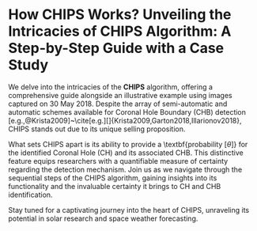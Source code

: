 <!-- 
Author(s): Shibaji Chakraborty

Disclaimer:
pyCHIPS is under the MIT license found in the root directory LICENSE.md 
Everyone is permitted to copy and distribute verbatim copies of this license 
document.

This version of the MIT Public License incorporates the terms
and conditions of MIT General Public License.
-->

# How CHIPS Works? Unveiling the Intricacies of CHIPS Algorithm: A Step-by-Step Guide with a Case Study
We delve into the intricacies of the **CHIPS** algorithm, offering a comprehensive guide alongside an illustrative example using images captured on 30 May 2018. Despite the array of semi-automatic and automatic schemes available for Coronal Hole Boundary (CHB) detection [e.g.,@Krista2009]~\cite[e.g.][]{Krista2009,Garton2018,Illarionov2018}, CHIPS stands out due to its unique selling proposition.

What sets CHIPS apart is its ability to provide a \textbf{probability [$\theta$]} for the identified Coronal Hole (CH) and its associated CHB. This distinctive feature equips researchers with a quantifiable measure of certainty regarding the detection mechanism. Join us as we navigate through the sequential steps of the CHIPS algorithm, gaining insights into its functionality and the invaluable certainty it brings to CH and CHB identification.

Stay tuned for a captivating journey into the heart of CHIPS, unraveling its potential in solar research and space weather forecasting.
